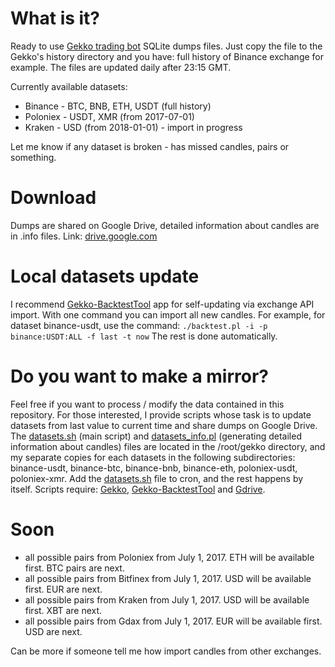 # What is it?
Ready to use [Gekko trading bot](https://github.com/askmike/gekko) SQLite dumps files. Just copy the file to the Gekko's history directory and you have: full history of Binance exchange for example. The files are updated daily after 23:15 GMT.

Currently available datasets:
- Binance - BTC, BNB, ETH, USDT (full history)
- Poloniex - USDT, XMR (from 2017-07-01)
- Kraken - USD (from 2018-01-01) - import in progress

Let me know if any dataset is broken - has missed candles, pairs or something.

# Download
Dumps are shared on Google Drive, detailed information about candles are in .info files. Link: [drive.google.com](https://drive.google.com/drive/folders/1cdaEPTA2Z_DJWCkbfidlSJVg8gJinK78)

# Local datasets update
I recommend [Gekko-BacktestTool](https://github.com/xFFFFF/Gekko-BacktestTool) app for self-updating via exchange API import. With one command you can import all new candles. For example, for dataset binance-usdt, use the command:
`./backtest.pl -i -p binance:USDT:ALL -f last -t now`
The rest is done automatically.

# Do you want to make a mirror?
Feel free if you want to process / modify the data contained in this repository. For those interested, I provide scripts whose task is to update datasets from last value to current time and share dumps on Google Drive. The [datasets.sh](datasets.sh) (main script) and [datasets_info.pl](datasets_info.pl) (generating detailed information about candles) files are located in the /root/gekko directory, and my separate copies for each datasets in the following subdirectories: binance-usdt, binance-btc, binance-bnb, binance-eth, poloniex-usdt, poloniex-xmr. Add the [datasets.sh](datasets.sh) file to cron, and the rest happens by itself. Scripts require: [Gekko](https://github.com/askmike/gekko), [Gekko-BacktestTool](https://github.com/xFFFFF/Gekko-BacktestTool) and [Gdrive](https://github.com/prasmussen/gdrive).

# Soon
- all possible pairs from Poloniex from July 1, 2017. ETH will be available first. BTC pairs are next.
- all possible pairs from Bitfinex from July 1, 2017. USD will be available first. EUR are next.
- all possible pairs from Kraken from July 1, 2017. USD will be available first. XBT are next.
- all possible pairs from Gdax from July 1, 2017. EUR will be available first. USD are next.

Can be more if someone tell me how import candles from other exchanges.
